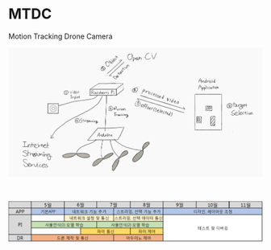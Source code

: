 # MTDC

Motion Tracking Drone Camera


![structure](https://github.com/goofcode/MTDC/blob/master/imgs/structure2_resized.png)

<br/>

![schedule](https://github.com/goofcode/MTDC/blob/master/imgs/schedule.png)
